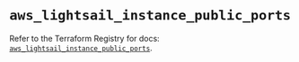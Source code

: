# `aws_lightsail_instance_public_ports`

Refer to the Terraform Registry for docs: [`aws_lightsail_instance_public_ports`](https://registry.terraform.io/providers/hashicorp/aws/5.100.0/docs/resources/lightsail_instance_public_ports).
